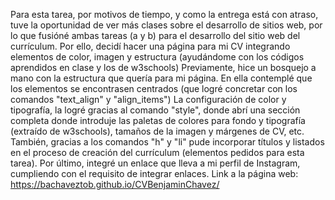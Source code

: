 Para esta tarea, por motivos de tiempo, y como la entrega está con atraso, tuve la oportunidad de ver más clases sobre el desarrollo de sitios web, por lo que fusióné ambas tareas (a y b) para el desarrollo del sitio web del currículum.
Por ello, decidí hacer una página para mi CV integrando elementos de color, imagen y estructura (ayudándome con los códigos aprendidos en clase y los de w3schools)
Previamente, hice un bosquejo a mano con la estructura que quería para mi página. En ella contemplé que los elementos se encontrasen centrados (que logré concretar con los comandos "text_align" y "align_items")
La configuración de color y tipografía, la logré gracias al comando "style", donde abrí una sección completa donde introduje las paletas de colores para fondo y tipografía (extraído de w3schools), tamaños de la imagen y márgenes de CV, etc.
También, gracias a los comandos "h" y "li" pude incorporar títulos y listados en el proceso de creación del currículum (elementos pedidos para esta tarea).
Por último, integré un enlace que lleva a mi perfil de Instagram, cumpliendo con el requisito de integrar enlaces.
Link a la página web: https://bachaveztob.github.io/CVBenjaminChavez/